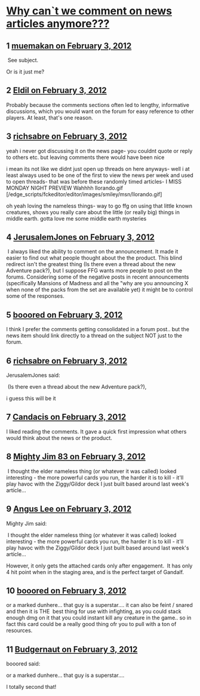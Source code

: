 # [Why can`t we comment on news articles anymore???](https://community.fantasyflightgames.com/topic/60000-why-cant-we-comment-on-news-articles-anymore/)

## 1 [muemakan on February 3, 2012](https://community.fantasyflightgames.com/topic/60000-why-cant-we-comment-on-news-articles-anymore/?do=findComment&comment=589493)

 See subject.

Or is it just me?

## 2 [Eldil on February 3, 2012](https://community.fantasyflightgames.com/topic/60000-why-cant-we-comment-on-news-articles-anymore/?do=findComment&comment=589497)

Probably because the comments sections often led to lengthy, informative discussions, which you would want on the forum for easy reference to other players. At least, that's one reason.

## 3 [richsabre on February 3, 2012](https://community.fantasyflightgames.com/topic/60000-why-cant-we-comment-on-news-articles-anymore/?do=findComment&comment=589502)

yeah i never got discussing it on the news page- you couldnt quote or reply to others etc. but leaving comments there would have been nice

i mean its not like we didnt just open up threads on here anyways- well i at least always used to be one of the first to view the news per week and used to open threads- that was before these randomly timed articles- I MISS MONDAY NIGHT PREVIEW Wahhhh llorando.gif [/edge_scripts/fckeditor/editor/images/smiley/msn/llorando.gif]

oh yeah loving the nameless things- way to go ffg on using that little known creatures, shows you really care about the little (or really big) things in middle earth. gotta love me some middle earth mysteries

## 4 [JerusalemJones on February 3, 2012](https://community.fantasyflightgames.com/topic/60000-why-cant-we-comment-on-news-articles-anymore/?do=findComment&comment=589523)

 I always liked the ability to comment on the announcement. It made it easier to find out what people thought about the the product. This blind redirect isn't the greatest thing (Is there even a thread about the new Adventure pack?), but I suppose FFG wants more people to post on the forums. Considering some of the negative posts in recent announcements (specifically Mansions of Madness and all the "why are you announcing X when none of the packs from the set are available yet) it might be to control some of the responses.

## 5 [booored on February 3, 2012](https://community.fantasyflightgames.com/topic/60000-why-cant-we-comment-on-news-articles-anymore/?do=findComment&comment=589527)

I think I prefer the comments getting consolidated in a forum post.. but the news item should link directly to a thread on the subject NOT just to the forum.

## 6 [richsabre on February 3, 2012](https://community.fantasyflightgames.com/topic/60000-why-cant-we-comment-on-news-articles-anymore/?do=findComment&comment=589535)

JerusalemJones said:

 (Is there even a thread about the new Adventure pack?),



i guess this will be it

## 7 [Candacis on February 3, 2012](https://community.fantasyflightgames.com/topic/60000-why-cant-we-comment-on-news-articles-anymore/?do=findComment&comment=589540)

I liked reading the comments. It gave a quick first impression what others would think about the news or the product.

## 8 [Mighty Jim 83 on February 3, 2012](https://community.fantasyflightgames.com/topic/60000-why-cant-we-comment-on-news-articles-anymore/?do=findComment&comment=589544)

 I thought the elder nameless thing (or whatever it was called) looked interesting - the more powerful cards you run, the harder it is to kill - it'll play havoc with the Ziggy/Gildor deck I just built based around last week's article...

## 9 [Angus Lee on February 3, 2012](https://community.fantasyflightgames.com/topic/60000-why-cant-we-comment-on-news-articles-anymore/?do=findComment&comment=589608)

Mighty Jim said:

 I thought the elder nameless thing (or whatever it was called) looked interesting - the more powerful cards you run, the harder it is to kill - it'll play havoc with the Ziggy/Gildor deck I just built based around last week's article...



However, it only gets the attached cards only after engagement.  It has only 4 hit point when in the staging area, and is the perfect target of Gandalf.

## 10 [booored on February 3, 2012](https://community.fantasyflightgames.com/topic/60000-why-cant-we-comment-on-news-articles-anymore/?do=findComment&comment=589611)

or a marked dunhere... that guy is a superstar.... it can also be feint / snared and then it is THE  best thing for use with infighting, as you could stack enough dmg on it that you could instant kill any creature in the game.. so in fact this card could be a really good thing ofr you to pull with a ton of resources.

## 11 [Budgernaut on February 3, 2012](https://community.fantasyflightgames.com/topic/60000-why-cant-we-comment-on-news-articles-anymore/?do=findComment&comment=589612)

booored said:

or a marked dunhere... that guy is a superstar.... 



I totally second that!

